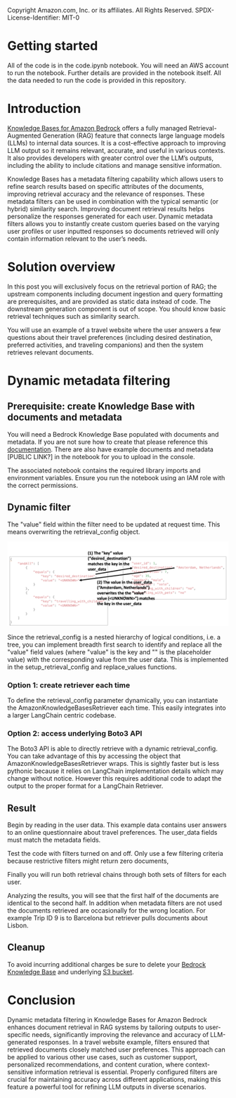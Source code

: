 Copyright Amazon.com, Inc. or its affiliates. All Rights Reserved.
SPDX-License-Identifier: MIT-0

# Getting started

All of the code is in the code.ipynb notebook. You will need an AWS account to run the notebook. Further details are provided in the notebook itself.
All the data needed to run the code is provided in this repository.

# Introduction

[Knowledge Bases for Amazon Bedrock](https://aws.amazon.com/bedrock/knowledge-bases/) offers a fully managed Retrieval-Augmented Generation (RAG) feature that connects large language models (LLMs) to internal data sources. It is a cost-effective approach to improving LLM output so it remains relevant, accurate, and useful in various contexts. It also provides developers with greater control over the LLM’s outputs, including the ability to include citations and manage sensitive information.

Knowledge Bases has a metadata filtering capability which allows users to refine search results based on specific attributes of the documents, improving retrieval accuracy and the relevance of responses. These metadata filters can be used in combination with the typical semantic (or hybrid) similarity search. Improving document retrieval results helps personalize the responses generated for each user. Dynamic metadata filters allows you to instantly create custom queries based on the varying user profiles or user inputted responses so documents retrieved will only contain information relevant to the user’s needs.

# Solution overview

In this post you will exclusively focus on the retrieval portion of RAG; the upstream components including document ingestion and query formatting are prerequisites, and are provided as static data instead of code. The downstream generation component is out of scope. You should know basic retrieval techniques such as similarity search.

You will use an example of a travel website where the user answers a few questions about their travel preferences (including desired destination, preferred activities, and traveling companions) and then the system retrieves relevant documents.


# Dynamic metadata filtering

## Prerequisite: create Knowledge Base with documents and metadata

You will need a Bedrock Knowledge Base populated with documents and metadata. If you are not sure how to create that please reference this [documentation](https://docs.aws.amazon.com/bedrock/latest/userguide/knowledge-base-create.html). There are also have example documents and metadata [PUBLIC LINK?] in the notebook for you to upload in the console.

The associated notebook contains the required library imports and environment variables. Ensure you run the notebook using an IAM role with the correct permissions. 

## Dynamic filter

The "value" field within the filter need to be updated at request time. This means overwriting the retrieval_config object. 

![Dynamic filter](filter_user_data.png)

Since the retrieval_config is a nested hierarchy of logical conditions, i.e. a tree, you can implement breadth first search to identify and replace all  the "value" field values (where "value" is the key and "<UNKNOWN>" is the placeholder value) with the corresponding value from the user data. This is implemented in the setup_retrieval_config and replace_values functions.

### Option 1: create retriever each time

To define the retrieval_config parameter dynamically, you can instantiate the AmazonKnowledgeBasesRetriever each time. This easily integrates into a larger LangChain centric codebase.

### Option 2: access underlying Boto3 API

The Boto3 API is able to directly retrieve with a dynamic retrieval_config. You can take advantage of this by accessing the object that AmazonKnowledgeBasesRetriever wraps. This is sightly faster but is less pythonic because it relies on LangChain implementation details which may change without notice. However this requires additional code to adapt the output to the proper format for a LangChain Retriever.

## Result

Begin by reading in the user data. This example data contains user answers to an online questionnaire about travel preferences. The user_data fields must match the metadata fields.

Test the code with filters turned on and off. Only use a few filtering criteria because restrictive filters might return zero documents,

Finally you will run both retrieval chains through both sets of filters for each user.

Analyzing the results, you will see that the first half of the documents are identical to the second half. In addition when metadata filters are not used the documents retrieved are occasionally for the wrong location. For example Trip ID 9 is to Barcelona but retriever pulls documents about Lisbon.

## Cleanup

To avoid incurring additional charges be sure to delete your [Bedrock Knowledge Base](https://docs.aws.amazon.com/bedrock/latest/userguide/knowledge-base-manage.html#kb-delete) and underlying [S3 bucket](https://docs.aws.amazon.com/AmazonS3/latest/userguide/delete-bucket.html).

# Conclusion

Dynamic metadata filtering in Knowledge Bases for Amazon Bedrock enhances document retrieval in RAG systems by tailoring outputs to user-specific needs, significantly improving the relevance and accuracy of LLM-generated responses. In a travel website example, filters ensured that retrieved documents closely matched user preferences. This approach can be applied to various other use cases, such as customer support, personalized recommendations, and content curation, where context-sensitive information retrieval is essential. Properly configured filters are crucial for maintaining accuracy across different applications, making this feature a powerful tool for refining LLM outputs in diverse scenarios.
